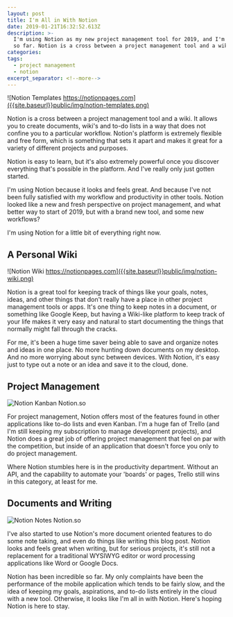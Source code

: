 ```yaml
---
layout: post
title: I'm All in With Notion
date: 2019-01-21T16:32:52.613Z
description: >-
  I'm using Notion as my new project management tool for 2019, and I'm loving it
  so far. Notion is a cross between a project management tool and a wiki. It allows you to create documents, wiki's and to-do lists in a way that does not confine you to a particular workflow. Notion's platform is extremely flexible and free form, which is something that sets it apart and makes it great for a variety of different projects and purposes.
categories:
tags:
  - project management
  - notion
excerpt_separator: <!--more-->
---
```


![Notion Templates https://notionpages.com]({{site.baseurl}}public/img/notion-templates.png)

Notion is a cross between a project management tool and a wiki. It allows you to create documents, wiki's and to-do lists in a way that does not confine you to a particular workflow. Notion's platform is extremely flexible and free form, which is something that sets it apart and makes it great for a variety of different projects and purposes.

<!--more-->

Notion is easy to learn, but it's also extremely powerful once you discover everything that's possible in the platform. And I've really only just gotten started.

I'm using Notion because it looks and feels great. And because I've not been fully satisfied with my workflow and productivity in other tools. Notion looked like a new and fresh perspective on project management, and what better way to start of 2019, but with a brand new tool, and some new workflows?

I'm using Notion for a little bit of everything right now.

## A Personal Wiki

![Notion Wiki https://notionpages.com]({{site.baseurl}}public/img/notion-wiki.png)

Notion is a great tool for keeping track of things like your goals, notes, ideas, and other things that don't really have a place in other project management tools or apps. It's one thing to keep notes in a document, or something like Google Keep, but having a Wiki-like platform to keep track of your life makes it very easy and natural to start documenting the things that normally might fall through the cracks.

For me, it's been a huge time saver being able to save and organize notes and ideas in one place. No more hunting down documents on my desktop. And no more worrying about sync between devices. With Notion, it's easy just to type out a note or an idea and save it to the cloud, done.

## Project Management

![Notion Kanban Notion.so]({{site.baseurl}}public/img/notion-kanban.png)

For project management, Notion offers most of the features found in other applications like to-do lists and even Kanban. I'm a huge fan of Trello (and I'm still keeping my subscription to manage development projects), and Notion does a great job of offering project management that feel on par with the competition, but inside of an application that doesn't force you only to do project management.

Where Notion stumbles here is in the productivity department. Without an API, and the capability to automate your 'boards' or pages, Trello still wins in this category, at least for me.

## Documents and Writing

![Notion Notes Notion.so]({{site.baseurl}}public/img/notion-notes.png)

I've also started to use Notion's more document oriented features to do some note taking, and even do things like writing this blog post. Notion looks and feels great when writing, but for serious projects, it's still not a replacement for a traditional WYSIWYG editor or word processing applications like Word or Google Docs.

Notion has been incredible so far. My only complaints have been the performance of the mobile application which tends to be fairly slow, and the idea of keeping my goals, aspirations, and to-do lists entirely in the cloud with a new tool. Otherwise, it looks like I'm all in with Notion. Here's hoping Notion is here to stay.
